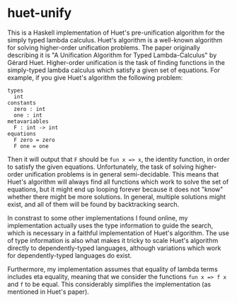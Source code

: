 # huet-unify
This is a Haskell implementation of Huet's pre-unification algorithm for the simply typed lambda calculus. Huet's algorithm is a well-known algorithm for solving higher-order unification problems. The paper originally describing it is "A Unification Algorithm for Typed Lambda-Calculus" by Gérard Huet. Higher-order unification is the task of finding functions in the simply-typed lambda calculus which satisfy a given set of equations. For example, if you give Huet's algorithm the following problem:
```
types
  int
constants
  zero : int
  one : int
metavariables
  F : int -> int
equations
  F zero = zero
  F one = one
```
Then it will output that `F` should be `fun x => x`, the identity function, in order to satisfy the given equations. Unfortunately, the task of solving higher-order unification problems is in general semi-decidable. This means that Huet's algorithm will always find all functions which work to solve the set of equations, but it might end up looping forever because it does not "know" whether there might be more solutions. In general, multiple solutions might exist, and all of them will be found by backtracking search.

In constrast to some other implementations I found online, my implementation actually uses the type information to guide the search, which is necessary in a faithful implementation of Huet's algorithm. The use of type information is also what makes it tricky to scale Huet's algorithm directly to dependently-typed languages, although variations which work for dependently-typed languages do exist. 

Furthermore, my implementation assumes that equality of lambda terms includes eta equality, meaning that we consider the functions `fun x => f x` and `f` to be equal. This considerably simplifies the implementation (as mentioned in Huet's paper).
